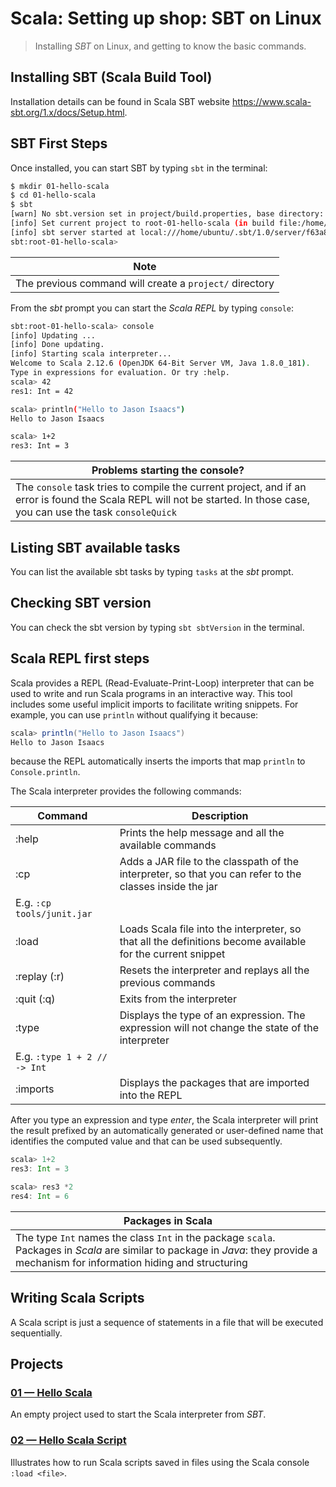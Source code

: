 # Scala: Setting up shop: SBT on Linux   
> Installing *SBT* on Linux, and getting to know the basic commands.

## Installing SBT (Scala Build Tool)
Installation details can be found in Scala SBT website https://www.scala-sbt.org/1.x/docs/Setup.html.

## SBT First Steps
Once installed, you can start SBT by typing `sbt` in the terminal:

```bash
$ mkdir 01-hello-scala
$ cd 01-hello-scala
$ sbt
[warn] No sbt.version set in project/build.properties, base directory: /home/ubuntu/Development/git-repos/side-projects/grokking-scala/0-setting-up-shop/02-sbt-on-linux/01-hello-scala
[info] Set current project to root-01-hello-scala (in build file:/home/ubuntu/Development/git-repos/side-projects/grokking-scala/0-setting-up-shop/02-sbt-on-linux/01-hello-scala/)
[info] sbt server started at local:///home/ubuntu/.sbt/1.0/server/f63a8fbe3181e6c0f260/sock
sbt:root-01-hello-scala>
```

| Note |
|------|
|The previous command will create a `project/` directory |


From the *sbt* prompt you can start the *Scala REPL* by typing `console`:

```bash
sbt:root-01-hello-scala> console
[info] Updating ...
[info] Done updating.
[info] Starting scala interpreter...
Welcome to Scala 2.12.6 (OpenJDK 64-Bit Server VM, Java 1.8.0_181).
Type in expressions for evaluation. Or try :help.
scala> 42
res1: Int = 42

scala> println("Hello to Jason Isaacs")
Hello to Jason Isaacs

scala> 1+2
res3: Int = 3
```

| Problems starting the console? |
|--------------------------------|
| The `console` task tries to compile the current project, and if an error is found the Scala REPL will not be started. In those case, you can use the task `consoleQuick` |


## Listing SBT available tasks
You can list the available sbt tasks by typing `tasks` at the *sbt* prompt.

## Checking SBT version
You can check the sbt version by typing `sbt sbtVersion` in the terminal.

## Scala REPL first steps
Scala provides a REPL (Read-Evaluate-Print-Loop) interpreter that can be used to write and run Scala programs in an interactive way. This tool includes some useful implicit imports to facilitate writing snippets. For example, you can use `println` without qualifying it because:

```scala
scala> println("Hello to Jason Isaacs")
Hello to Jason Isaacs
```

because the REPL automatically inserts the imports that map `println` to `Console.println`.

The Scala interpreter provides the following commands:

| Command | Description |
|---------|-------------|
| :help   | Prints the help message and all the available commands |
| :cp     | Adds a JAR file to the classpath of the interpreter, so that you can refer to the classes inside the jar
E.g. `:cp tools/junit.jar` |
| :load   | Loads Scala file into the interpreter, so that all the definitions become available for the current snippet |
| :replay (:r) | Resets the interpreter and replays all the previous commands |
| :quit (:q) | Exits from the interpreter |
| :type | Displays the type of an expression. The expression will not change the state of the interpreter
E.g. `:type 1 + 2 // -> Int` |
| :imports | Displays the packages that are imported into the REPL |


After you type an expression and type *enter*, the Scala interpreter will print the result prefixed by an automatically generated or user-defined name that identifies the computed value and that can be used subsequently.

```scala
scala> 1+2
res3: Int = 3

scala> res3 *2
res4: Int = 6
```

| Packages in Scala |
|-------------------|
| The type `Int` names the class `Int` in the package `scala`. Packages in *Scala* are similar to package in *Java*: they  provide a mechanism for information hiding and structuring |

## Writing Scala Scripts
A Scala script is just a sequence of statements in a file that will be executed sequentially.

## Projects

### [01 &mdash; Hello Scala](./01-hello-scala)
An empty project used to start the Scala interpreter from *SBT*.

### [02 &mdash; Hello Scala Script](./02-hello-scala-script)
Illustrates how to run Scala scripts saved in files using the Scala console `:load <file>`.
